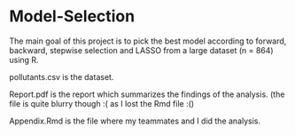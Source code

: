 # Model-Selection
The main goal of this project is to pick the best model according to forward, backward, stepwise selection and LASSO from a large dataset (n = 864) using R. 

pollutants.csv is the dataset.  

Report.pdf is the report which summarizes the findings of the analysis. (the file is quite blurry though :( as I lost the Rmd file :()

Appendix.Rmd is the file where my teammates and I did the analysis.  


